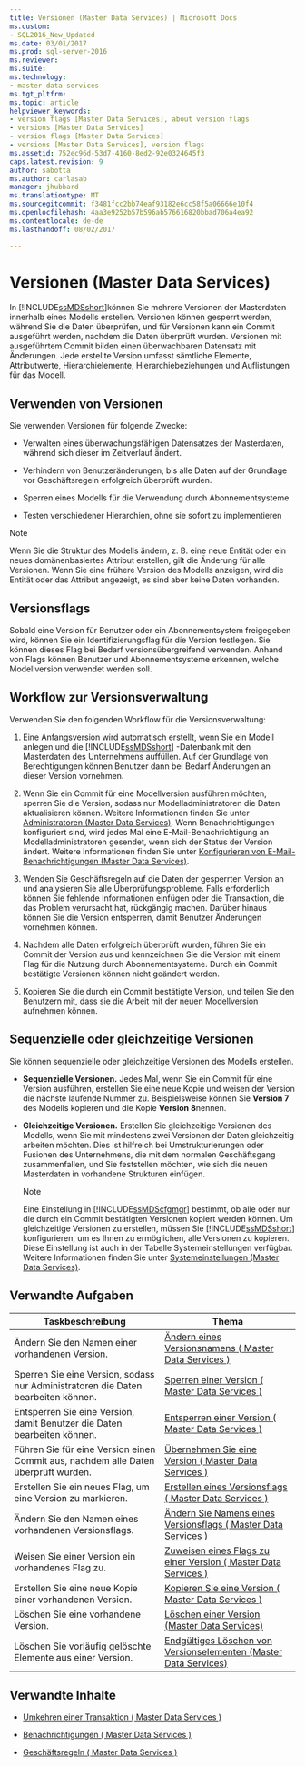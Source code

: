```yaml
---
title: Versionen (Master Data Services) | Microsoft Docs
ms.custom:
- SQL2016_New_Updated
ms.date: 03/01/2017
ms.prod: sql-server-2016
ms.reviewer: 
ms.suite: 
ms.technology:
- master-data-services
ms.tgt_pltfrm: 
ms.topic: article
helpviewer_keywords:
- version flags [Master Data Services], about version flags
- versions [Master Data Services]
- version flags [Master Data Services]
- versions [Master Data Services], version flags
ms.assetid: 752ec96d-53d7-4160-8ed2-92e0324645f3
caps.latest.revision: 9
author: sabotta
ms.author: carlasab
manager: jhubbard
ms.translationtype: MT
ms.sourcegitcommit: f3481fcc2bb74eaf93182e6cc58f5a06666e10f4
ms.openlocfilehash: 4aa3e9252b57b596ab576616820bbad706a4ea92
ms.contentlocale: de-de
ms.lasthandoff: 08/02/2017

---
```

# <a name="versions-master-data-services"></a>Versionen (Master Data Services)
  In [!INCLUDE[ssMDSshort](../includes/ssmdsshort-md.md)]können Sie mehrere Versionen der Masterdaten innerhalb eines Modells erstellen. Versionen können gesperrt werden, während Sie die Daten überprüfen, und für Versionen kann ein Commit ausgeführt werden, nachdem die Daten überprüft wurden. Versionen mit ausgeführtem Commit bilden einen überwachbaren Datensatz mit Änderungen. Jede erstellte Version umfasst sämtliche Elemente, Attributwerte, Hierarchielemente, Hierarchiebeziehungen und Auflistungen für das Modell.  
  
## <a name="when-to-use-versions"></a>Verwenden von Versionen  
 Sie verwenden Versionen für folgende Zwecke:  
  
-   Verwalten eines überwachungsfähigen Datensatzes der Masterdaten, während sich dieser im Zeitverlauf ändert.  
  
-   Verhindern von Benutzeränderungen, bis alle Daten auf der Grundlage vor Geschäftsregeln erfolgreich überprüft wurden.  
  
-   Sperren eines Modells für die Verwendung durch Abonnementsysteme  
  
-   Testen verschiedener Hierarchien, ohne sie sofort zu implementieren  
  
> [!NOTE]  
>  Wenn Sie die Struktur des Modells ändern, z. B. eine neue Entität oder ein neues domänenbasiertes Attribut erstellen, gilt die Änderung für alle Versionen. Wenn Sie eine frühere Version des Modells anzeigen, wird die Entität oder das Attribut angezeigt, es sind aber keine Daten vorhanden.  
  
## <a name="version-flags"></a>Versionsflags  
 Sobald eine Version für Benutzer oder ein Abonnementsystem freigegeben wird, können Sie ein Identifizierungsflag für die Version festlegen. Sie können dieses Flag bei Bedarf versionsübergreifend verwenden. Anhand von Flags können Benutzer und Abonnementsysteme erkennen, welche Modellversion verwendet werden soll.  
  
## <a name="workflow-for-version-management"></a>Workflow zur Versionsverwaltung  
 Verwenden Sie den folgenden Workflow für die Versionsverwaltung:  
  
1.  Eine Anfangsversion wird automatisch erstellt, wenn Sie ein Modell anlegen und die [!INCLUDE[ssMDSshort](../includes/ssmdsshort-md.md)] -Datenbank mit den Masterdaten des Unternehmens auffüllen. Auf der Grundlage von Berechtigungen können Benutzer dann bei Bedarf Änderungen an dieser Version vornehmen.  
  
2.  Wenn Sie ein Commit für eine Modellversion ausführen möchten, sperren Sie die Version, sodass nur Modelladministratoren die Daten aktualisieren können. Weitere Informationen finden Sie unter [Administratoren &#40;Master Data Services&#41;](../master-data-services/administrators-master-data-services.md). Wenn Benachrichtigungen konfiguriert sind, wird jedes Mal eine E-Mail-Benachrichtigung an Modelladministratoren gesendet, wenn sich der Status der Version ändert. Weitere Informationen finden Sie unter [Konfigurieren von E-Mail-Benachrichtigungen &#40;Master Data Services&#41;](../master-data-services/configure-email-notifications-master-data-services.md).  
  
3.  Wenden Sie Geschäftsregeln auf die Daten der gesperrten Version an und analysieren Sie alle Überprüfungsprobleme. Falls erforderlich können Sie fehlende Informationen einfügen oder die Transaktion, die das Problem verursacht hat, rückgängig machen. Darüber hinaus können Sie die Version entsperren, damit Benutzer Änderungen vornehmen können.  
  
4.  Nachdem alle Daten erfolgreich überprüft wurden, führen Sie ein Commit der Version aus und kennzeichnen Sie die Version mit einem Flag für die Nutzung durch Abonnementsysteme. Durch ein Commit bestätigte Versionen können nicht geändert werden.  
  
5.  Kopieren Sie die durch ein Commit bestätigte Version, und teilen Sie den Benutzern mit, dass sie die Arbeit mit der neuen Modellversion aufnehmen können.  
  
## <a name="sequential-or-simultaneous-versions"></a>Sequenzielle oder gleichzeitige Versionen  
 Sie können sequenzielle oder gleichzeitige Versionen des Modells erstellen.  
  
-   **Sequenzielle Versionen.** Jedes Mal, wenn Sie ein Commit für eine Version ausführen, erstellen Sie eine neue Kopie und weisen der Version die nächste laufende Nummer zu. Beispielsweise können Sie **Version 7** des Modells kopieren und die Kopie **Version 8**nennen.  
  
-   **Gleichzeitige Versionen.** Erstellen Sie gleichzeitige Versionen des Modells, wenn Sie mit mindestens zwei Versionen der Daten gleichzeitig arbeiten möchten. Dies ist hilfreich bei Umstrukturierungen oder Fusionen des Unternehmens, die mit dem normalen Geschäftsgang zusammenfallen, und Sie feststellen möchten, wie sich die neuen Masterdaten in vorhandene Strukturen einfügen.  
  
    > [!NOTE]  
    >  Eine Einstellung in [!INCLUDE[ssMDScfgmgr](../includes/ssmdscfgmgr-md.md)] bestimmt, ob alle oder nur die durch ein Commit bestätigten Versionen kopiert werden können. Um gleichzeitige Versionen zu erstellen, müssen Sie [!INCLUDE[ssMDSshort](../includes/ssmdsshort-md.md)] konfigurieren, um es Ihnen zu ermöglichen, alle Versionen zu kopieren. Diese Einstellung ist auch in der Tabelle Systemeinstellungen verfügbar. Weitere Informationen finden Sie unter [Systemeinstellungen &#40;Master Data Services&#41;](../master-data-services/system-settings-master-data-services.md).  
  
## <a name="related-tasks"></a>Verwandte Aufgaben  
  
|Taskbeschreibung|Thema|  
|----------------------|-----------|  
|Ändern Sie den Namen einer vorhandenen Version.|[Ändern eines Versionsnamens &#40; Master Data Services &#41;](../master-data-services/change-a-version-name-master-data-services.md)|  
|Sperren Sie eine Version, sodass nur Administratoren die Daten bearbeiten können.|[Sperren einer Version &#40; Master Data Services &#41;](../master-data-services/lock-a-version-master-data-services.md)|  
|Entsperren Sie eine Version, damit Benutzer die Daten bearbeiten können.|[Entsperren einer Version &#40; Master Data Services &#41;](../master-data-services/unlock-a-version-master-data-services.md)|  
|Führen Sie für eine Version einen Commit aus, nachdem alle Daten überprüft wurden.|[Übernehmen Sie eine Version &#40; Master Data Services &#41;](../master-data-services/commit-a-version-master-data-services.md)|  
|Erstellen Sie ein neues Flag, um eine Version zu markieren.|[Erstellen eines Versionsflags &#40; Master Data Services &#41;](../master-data-services/create-a-version-flag-master-data-services.md)|  
|Ändern Sie den Namen eines vorhandenen Versionsflags.|[Ändern Sie Namens eines Versionsflags &#40; Master Data Services &#41;](../master-data-services/change-a-version-flag-name-master-data-services.md)|  
|Weisen Sie einer Version ein vorhandenes Flag zu.|[Zuweisen eines Flags zu einer Version &#40; Master Data Services &#41;](../master-data-services/assign-a-flag-to-a-version-master-data-services.md)|  
|Erstellen Sie eine neue Kopie einer vorhandenen Version.|[Kopieren Sie eine Version &#40; Master Data Services &#41;](../master-data-services/copy-a-version-master-data-services.md)|  
|Löschen Sie eine vorhandene Version.|[Löschen einer Version &#40;Master Data Services&#41;](../master-data-services/delete-a-version-master-data-services.md)|  
|Löschen Sie vorläufig gelöschte Elemente aus einer Version.|[Endgültiges Löschen von Versionselementen &#40;Master Data Services&#41;](../master-data-services/purge-version-members-master-data-services.md)|  
  
## <a name="related-content"></a>Verwandte Inhalte  
  
-   [Umkehren einer Transaktion &#40; Master Data Services &#41;](../master-data-services/reverse-a-transaction-master-data-services.md)  
  
-   [Benachrichtigungen &#40; Master Data Services &#41;](../master-data-services/notifications-master-data-services.md)  
  
-   [Geschäftsregeln &#40; Master Data Services &#41;](../master-data-services/business-rules-master-data-services.md)  
  
  
